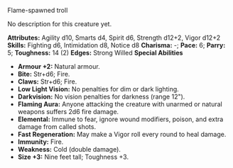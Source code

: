Flame-spawned troll

No description for this creature yet.

**Attributes:** Agility d10, Smarts d4, Spirit d6, Strength d12+2, Vigor
d12+2
**Skills:** Fighting d6, Intimidation d8, Notice d8
**Charisma:** -; **Pace:** 6; **Parry:** 5; **Toughness:** 14 (2)
**Edges:** Strong Willed
**Special Abilities**
- **Armour +2:** Natural armour.
- **Bite:** Str+d6; Fire.
- **Claws:** Str+d6; Fire.
- **Low Light Vision:** No penalties for dim or dark lighting.
- **Darkvision:** No vision penalties for darkness (range 12").
- **Flaming Aura:** Anyone attacking the creature with unarmed or
natural weapons suffers 2d6 fire damage.
- **Elemental:** Immune to fear, ignore wound modifiers, poison, and
extra damage from called shots.
- **Fast Regeneration:** May make a Vigor roll every round to heal
damage.
- **Immunity:** Fire.
- **Weakness:** Cold (double damage).
- **Size +3:** Nine feet tall; Toughness +3.

